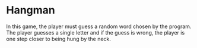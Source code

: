 # Hangman
In this game, the player must guess a random word chosen by the program. The player guesses a single letter and if the guess is wrong, the player is one step closer to being hung by the neck.
